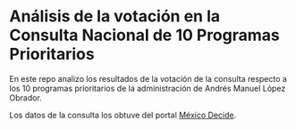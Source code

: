 # Análisis de la votación en la Consulta Nacional de 10 Programas Prioritarios

En este repo analizo los resultados de la votación de la consulta respecto a los 10 programas prioritarios de la administración de Andrés Manuel López Obrador.

Los datos de la consulta los obtuve del portal [México Decide](http://resultados.mexicodecide.com.mx/resultado_mesas.zip).
